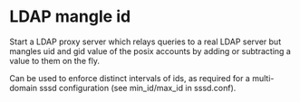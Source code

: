 # LDAP mangle id

  Start a LDAP proxy server which relays queries to a real LDAP server but
  mangles uid and gid value of the posix accounts by adding or subtracting a
  value to them on the fly.

  Can be used to enforce distinct intervals of ids, as required for a
  multi-domain sssd configuration (see min_id/max_id in sssd.conf).

